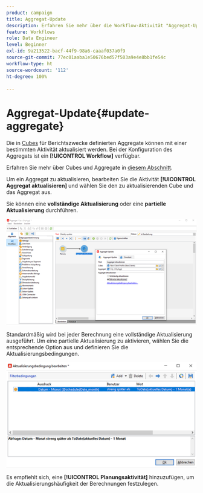 ```yaml
---
product: campaign
title: Aggregat-Update
description: Erfahren Sie mehr über die Workflow-Aktivität "Aggregat-Update".
feature: Workflows
role: Data Engineer
level: Beginner
exl-id: 9a213522-bacf-44f9-98a6-caaaf037a0f9
source-git-commit: 77ec01aaba1e50676bed57f503a9e4e8bb1fe54c
workflow-type: ht
source-wordcount: '112'
ht-degree: 100%

---
```


# Aggregat-Update{#update-aggregate}

Die in [Cubes](../../v8/reporting/gs-cubes.md) für Berichtszwecke definierten Aggregate können mit einer bestimmten Aktivität aktualisiert werden. Bei der Konfiguration des Aggregats ist ein **[!UICONTROL Workflow]** verfügbar.

Erfahren Sie mehr über Cubes und Aggregate in [diesem Abschnitt](../../v8/reporting/customize-cubes.md#calculate-and-use-aggregates).

Um ein Aggregat zu aktualisieren, bearbeiten Sie die Aktivität **[!UICONTROL Aggregat aktualisieren]** und wählen Sie den zu aktualisierenden Cube und das Aggregat aus.

Sie können eine **vollständige Aktualisierung** oder eine **partielle Aktualisierung** durchführen.

![](assets/update-aggregate-details.png)

Standardmäßig wird bei jeder Berechnung eine vollständige Aktualisierung ausgeführt. Um eine partielle Aktualisierung zu aktivieren, wählen Sie die entsprechende Option aus und definieren Sie die Aktualisierungsbedingungen.

![](assets/update-aggregate-partial.png)

Es empfiehlt sich, eine **[!UICONTROL Planungsaktivität]** hinzuzufügen, um die Aktualisierungshäufigkeit der Berechnungen festzulegen.
